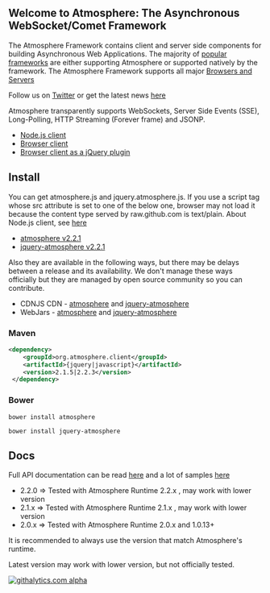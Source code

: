 ## Welcome to Atmosphere: The Asynchronous WebSocket/Comet Framework
The Atmosphere Framework contains client and server side components for building Asynchronous Web Applications. The majority of [popular frameworks](https://github.com/Atmosphere/atmosphere/wiki/Atmosphere-PlugIns-and-Extensions) are either supporting Atmosphere or supported natively by the framework. The Atmosphere Framework supports all major [Browsers and Servers](https://github.com/Atmosphere/atmosphere/wiki/Supported-WebServers-and-Browsers)

Follow us on [Twitter](http://www.twitter.com/atmo_framework) or get the latest news [here](http://async-io.org)

Atmosphere transparently supports WebSockets, Server Side Events (SSE), Long-Polling, HTTP Streaming (Forever frame) and JSONP.

* [Node.js client](https://github.com/flowersinthesand/atmosphere.js-node)
* [Browser client](https://raw.github.com/Atmosphere/atmosphere-javascript/master/modules/javascript/src/main/webapp/javascript/atmosphere.js)
* [Browser client as a jQuery plugin](https://raw.github.com/Atmosphere/atmosphere-javascript/master/modules/jquery/src/main/webapp/jquery/jquery.atmosphere.js)

## Install
You can get atmosphere.js and jquery.atmosphere.js. If you use a script tag whose src attribute is set to one of the below one, browser may not load it because the content type served by raw.github.com is text/plain. About Node.js client, see [here](https://github.com/flowersinthesand/atmosphere.js-node)

* [atmosphere v2.2.1](https://raw.github.com/Atmosphere/atmosphere-javascript/javascript-project-2.2.1/modules/javascript/src/main/webapp/javascript/atmosphere.js)
* [jquery-atmosphere v2.2.1](https://raw.github.com/Atmosphere/atmosphere-javascript/javascript-project-2.2.1/modules/jquery/src/main/webapp/jquery/jquery.atmosphere.js)

Also they are available in the following ways, but there may be delays between a release and its availability. We don't manage these ways officially but they are managed by open source community so you can contribute.
* CDNJS CDN - [atmosphere](http://cdnjs.com/libraries/atmosphere/) and [jquery-atmosphere](http://cdnjs.com/libraries/jquery.atmosphere/)
* WebJars - [atmosphere](http://search.maven.org/#search%7Cga%7C1%7Cg%3A%22org.webjars%22%20AND%20a%3A%22atmosphere%22) and [jquery-atmosphere](http://search.maven.org/#search%7Cgav%7C1%7Cg%3A%22org.webjars%22%20AND%20a%3A%22jquery-atmosphere%22)

### Maven

```xml
<dependency>
    <groupId>org.atmosphere.client</groupId>
    <artifactId>{jquery|javascript}</artifactId>
    <version>2.1.5|2.2.3</version>
 </dependency>
```

### Bower

```shell
bower install atmosphere
```
```shell
bower install jquery-atmosphere
```

## Docs

Full API documentation can be read [here](https://github.com/Atmosphere/atmosphere/wiki/jQuery.atmosphere.js-atmosphere.js-API) and a lot of samples [here](https://github.com/Atmosphere/atmosphere-samples)

* 2.2.0 => Tested with Atmosphere Runtime 2.2.x , may work with lower version
* 2.1.x => Tested with Atmosphere Runtime 2.1.x , may work with lower version
* 2.0.x => Tested with Atmosphere Runtime 2.0.x and 1.0.13+

It is recommended to always use the version that match Atmosphere's runtime.

Latest version may work with lower version, but not officially tested.

[![githalytics.com alpha](https://cruel-carlota.pagodabox.com/834d88e08fda4345fef8e361d9216aa7 "githalytics.com")](http://githalytics.com/Atmosphere/atmosphere-javascript.git)
